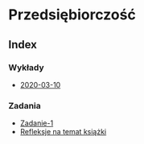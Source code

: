 # Przedsiębiorczość

## Index

  ### Wykłady
  - [2020-03-10](2020-03-10.md)

  ### Zadania
  - [Zadanie-1](cw/zadanie-2020-04-17.md)
  - [Refleksje na temat książki](cw/kto-zabrał-mój-ser.md)
